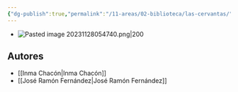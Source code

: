 ```yaml
---
{"dg-publish":true,"permalink":"/11-areas/02-biblioteca/las-cervantas/","noteIcon":""}
---
```


- ![Pasted image 20231128054740.png|200](/img/user/10%20Entrada%20%F0%9F%9B%92/%F0%9F%92%BE%20Adjuntos/Pasted%20image%2020231128054740.png)
## Autores
- [[Inma Chacón\|Inma Chacón]]
- [[José Ramón Fernández\|José Ramón Fernández]]